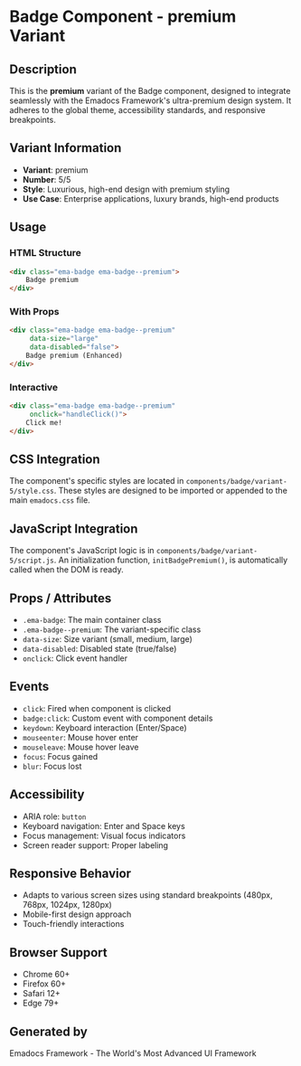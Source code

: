 # Badge Component - premium Variant

## Description
This is the **premium** variant of the Badge component, designed to integrate seamlessly with the Emadocs Framework's ultra-premium design system. It adheres to the global theme, accessibility standards, and responsive breakpoints.

## Variant Information
- **Variant**: premium
- **Number**: 5/5
- **Style**: Luxurious, high-end design with premium styling
- **Use Case**: Enterprise applications, luxury brands, high-end products

## Usage

### HTML Structure
```html
<div class="ema-badge ema-badge--premium">
    Badge premium
</div>
```

### With Props
```html
<div class="ema-badge ema-badge--premium" 
     data-size="large" 
     data-disabled="false">
    Badge premium (Enhanced)
</div>
```

### Interactive
```html
<div class="ema-badge ema-badge--premium" 
     onclick="handleClick()">
    Click me!
</div>
```

## CSS Integration
The component's specific styles are located in `components/badge/variant-5/style.css`. These styles are designed to be imported or appended to the main `emadocs.css` file.

## JavaScript Integration
The component's JavaScript logic is in `components/badge/variant-5/script.js`. An initialization function, `initBadgePremium()`, is automatically called when the DOM is ready.

## Props / Attributes
- `.ema-badge`: The main container class
- `.ema-badge--premium`: The variant-specific class
- `data-size`: Size variant (small, medium, large)
- `data-disabled`: Disabled state (true/false)
- `onclick`: Click event handler

## Events
- `click`: Fired when component is clicked
- `badge:click`: Custom event with component details
- `keydown`: Keyboard interaction (Enter/Space)
- `mouseenter`: Mouse hover enter
- `mouseleave`: Mouse hover leave
- `focus`: Focus gained
- `blur`: Focus lost

## Accessibility
- ARIA role: `button`
- Keyboard navigation: Enter and Space keys
- Focus management: Visual focus indicators
- Screen reader support: Proper labeling

## Responsive Behavior
- Adapts to various screen sizes using standard breakpoints (480px, 768px, 1024px, 1280px)
- Mobile-first design approach
- Touch-friendly interactions

## Browser Support
- Chrome 60+
- Firefox 60+
- Safari 12+
- Edge 79+

## Generated by
Emadocs Framework - The World's Most Advanced UI Framework
